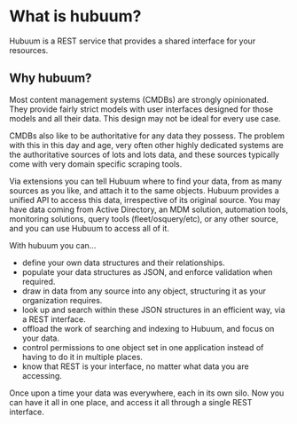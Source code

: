 # What is hubuum?

Hubuum is a REST service that provides a shared interface for your resources.

## Why hubuum?

Most content management systems (CMDBs) are strongly opinionated. They provide fairly strict models with user interfaces designed for those models and all their data. This design may not be ideal for every use case.

CMDBs also like to be authoritative for any data they possess. The problem with this in this day and age, very often other highly dedicated systems are the authoritative sources of lots and lots data, and these sources typically come with very domain specific scraping tools.

Via extensions you can tell Hubuum where to find your data, from as many sources as you like, and attach it to the same objects. Hubuum  provides a unified API to access this data, irrespective of its original source. You may have data coming from Active Directory, an MDM solution, automation tools, monitoring solutions, query tools (fleet/osquery/etc), or any other source, and you can use Hubuum to access all of it.

With hubuum you can...

- define your own data structures and their relationships.
- populate your data structures as JSON, and enforce validation when required.
- draw in data from any source into any object, structuring it as your organization requires.
- look up and search within these JSON structures in an efficient way, via a REST interface.
- offload the work of searching and indexing to Hubuum, and focus on your data.
- control permissions to one object set in one application instead of having to do it in multiple places.
- know that REST is your interface, no matter what data you are accessing.
  
Once upon a time your data was everywhere, each in its own silo. Now you can have it all in one place, and access it all through a single REST interface.

